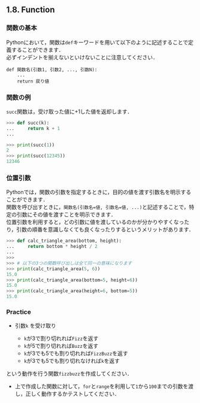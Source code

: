 ## 1.8. Function
### 関数の基本
Pythonにおいて，関数は`def`キーワードを用いて以下のように記述することで定義することができます．  
必ずインデントを揃えないといけないことに注意してください．

```
def 関数名(引数1, 引数2, ..., 引数N):
    ...
    return 戻り値

```

### 関数の例
`succ`関数は，受け取った値に+1した値を返却します．

```python
>>> def succ(k):
...     return k + 1
... 

>>> print(succ(1))
2
>>> print(succ(12345))
12346
```

### 位置引数
Pythonでは，関数の引数を指定するときに，目的の値を渡す引数名を明示することができます．  
関数を呼び出すときに，`関数名(引数名=値, 引数名=値, ...)`と記述することで，特定の引数にその値を渡すことを明示できます．  
位置引数を利用すると，どの引数に値を渡しているのかが分かりやすくなったり，引数の順番を意識しなくても良くなったりするというメリットがあります．

```python
>>> def calc_triangle_area(bottom, height):
...     return bottom * height / 2
... 
>>>
>>> # 以下の3つの関数呼び出しは全て同一の意味になります
>>> print(calc_triangle_area(5, 6))
15.0
>>> print(calc_triangle_area(bottom=5, height=6))
15.0
>>> print(calc_triangle_area(height=6, bottom=5))
15.0
```

### Practice
- 引数`k` を受け取り

    - `k`が3で割り切れれば`Fizz`を返す
    - `k`が5で割り切れれば`Buzz`を返す
    - `k`が3でも5でも割り切れれば`FizzBuzz`を返す
    - `k`が3でも5でも割り切れなければ`k`を返す

という動作を行う関数`fizzbuzz`を作成してください．

- 上で作成した関数に対して，`for`と`range`を利用して`1`から`100`までの引数を渡し，正しく動作するかテストしてください．
